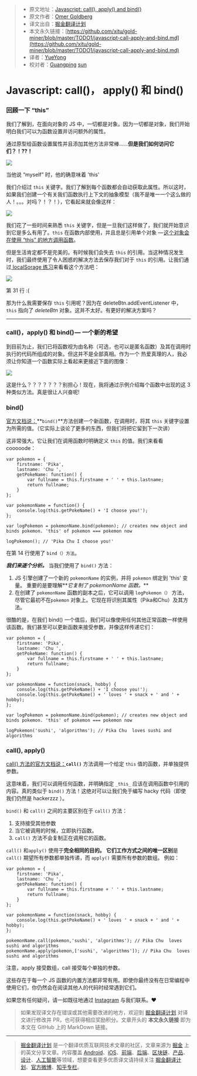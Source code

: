 > - 原文地址：[Javascript: call(), apply() and bind()](https://medium.com/@omergoldberg/javascript-call-apply-and-bind-e5c27301f7bb)
> - 原文作者：[Omer Goldberg](https://medium.com/@omergoldberg?source=post_header_lockup)
> - 译文出自：[掘金翻译计划](https://github.com/xitu/gold-miner)
> - 本文永久链接：[https://github.com/xitu/gold-miner/blob/master/TODO1/javascript-call-apply-and-bind.md](https://github.com/xitu/gold-miner/blob/master/TODO1/javascript-call-apply-and-bind.md)
> - 译者：[YueYong](https://github.com/YueYongDev)
> - 校对者：[Guangping](https://github.com/GpingFeng) [sun](https://github.com/sunui)

# Javascript: call()， apply() 和 bind()

### 回顾一下 “this”

我们了解到，在面向对象的 JS 中，一切都是对象。因为一切都是对象，我们开始明白我们可以为函数设置并访问额外的属性。

通过原型给函数设置属性并且添加其他方法非常棒……**但是我们如何访问它们？！??！**

![](https://cdn-images-1.medium.com/max/800/1*IWxOuXB3csN4_na6SSm_Rg.gif)

当他说 “myself” 时，他的确意味着 'this'

我们介绍过 `this` 关键字。我们了解到每个函数都会自动获取此属性。所以这时，如果我们创建一个有关我们函数执行上下文的抽象模型（我不是唯一一个这么做的人！。。。对吗？！？！），它看起来就会像这样：

![](https://cdn-images-1.medium.com/max/800/1*oGDRHlH5QWXTFTenWvMaBw.png)

我们花了一些时间来熟悉 `this` 关键字，但是一旦我们这样做了，我们就开始意识到它是多么有用了。`this` 在函数内部使用，并且总是引用单个对象 — [这个对象会在使用 “this” 的地方调用函数](http://javascriptissexy.com/understand-javascripts-this-with-clarity-and-master-it/)。

但是生活肯定都不是完美的。有时候我们会失去 `this` 的引用。当这种情况发生时，我们最终使用了令人困惑的解决方法去保存我们对于 `this`  的引用。让我们通过[ localSorage 练习](https://github.com/Arieg419/ITCCodingBootcamp/blob/master/localStorage/eBay.js)来看看这个方法吧：

![](https://cdn-images-1.medium.com/max/800/1*aE3Ao2PIEo21WK7C6Ofdfg.png)

第 31 行 :(

那为什么我需要保存 `this`  引用呢？因为在 deleteBtn.addEventListener 中，`this`  指向了 _deleteBtn_ 对象。这并不太好。有更好的解决方案吗？

------

### call()，apply() 和 bind() — 一个新的希望

到目前为止，我们已将函数视为由名称（可选，也可以是匿名函数）及其在调用时执行的代码所组成的对象。但这并不是全部真相。作为一个 热爱真理的人，我必须让你知道一个函数实际上看起来更接近下面的图像：

![](https://cdn-images-1.medium.com/max/800/1*TkzF3ckhM9Xf_U9XFaCyhA.png)

这是什么？？？？？？？别担心！现在，我将通过示例介绍每个函数中出现的这 3 种类似方法。真是很让人兴奋呢!

### **bind()**

[官方文档说：](https://developer.mozilla.org/en/docs/Web/JavaScript/Reference/Global_objects/Function/bind)**`bind()`**方法创建一个新函数，在调用时，将其 `this` 关键字设置为所需的值。（它实际上谈论了更多的东西，但我们将把它留到下一次讲）

这非常强大。它让我们在调用函数时明确定义  `this`  的值。我们来看看 cooooode：

```
var pokemon = {
    firstname: 'Pika',
    lastname: 'Chu ',
    getPokeName: function() {
        var fullname = this.firstname + ' ' + this.lastname;
        return fullname;
    }
};

var pokemonName = function() {
    console.log(this.getPokeName() + 'I choose you!');
};

var logPokemon = pokemonName.bind(pokemon); // creates new object and binds pokemon. 'this' of pokemon === pokemon now

logPokemon(); // 'Pika Chu I choose you!'
```

在第 14 行使用了 `bind（）方法`。

***我们来逐个分析。*** 当我们使用了 `bind()` 方法：

1. JS 引擎创建了一个新的 `pokemonName` 的实例，并将 `pokemon`  绑定到 'this' 变量。 重要的是要理解**_它复制了 pokemonName 函数。_**
2. 在创建了 `pokemonName` 函数的副本之后，它可以调用 `logPokemon（）` 方法，尽管它最初不在`pokemon` 对象上。它现在将识别其属性（Pika和Chu）及其方法。

很酷的是，在我们 bind() 一个值后，我们可以像使用任何其他正常函数一样使用该函数。我们甚至可以更新函数来接受参数，并像这样传递它们：

```
var pokemon = {
    firstname: 'Pika',
    lastname: 'Chu ',
    getPokeName: function() {
        var fullname = this.firstname + ' ' + this.lastname;
        return fullname;
    }
};

var pokemonName = function(snack, hobby) {
    console.log(this.getPokeName() + 'I choose you!');
    console.log(this.getPokeName() + ' loves ' + snack + ' and ' + hobby);
};

var logPokemon = pokemonName.bind(pokemon); // creates new object and binds pokemon. 'this' of pokemon === pokemon now

logPokemon('sushi', 'algorithms'); // Pika Chu  loves sushi and algorithms

```

### call(), apply() 

[call() 方法的官方文档说：](https://developer.mozilla.org/en-US/docs/Web/JavaScript/Reference/Global_Objects/Function/call)**`call()`** 方法调用一个给定 `this`  值的函数，并单独提供参数。

这意味着，我们可以调用任何函数，并明确指定 `_this_` 应该在调用函数中引用的内容。真的类似于 `bind()` 方法！这绝对可以让我们免于编写 hacky 代码（即使我们仍然是 hackerzzz ）。

`bind()` 和 `call()`  之间的主要区别在于  `call()`  方法：

1. 支持接受其他参数
2. 当它被调用的时候，立即执行函数。
3. `call()` 方法不会复制正在调用它的函数。

`call()` 和`apply()` 使用于**完全相同的目的。** **它们工作方式之间的唯一区别**是 `call()`  期望所有参数都单独传递，而 `apply()` 需要所有参数的数组。 例如：

```
var pokemon = {
    firstname: 'Pika',
    lastname: 'Chu ',
    getPokeName: function() {
        var fullname = this.firstname + ' ' + this.lastname;
        return fullname;
    }
};

var pokemonName = function(snack, hobby) {
    console.log(this.getPokeName() + ' loves ' + snack + ' and ' + hobby);
};

pokemonName.call(pokemon,'sushi', 'algorithms'); // Pika Chu  loves sushi and algorithms
pokemonName.apply(pokemon,['sushi', 'algorithms']); // Pika Chu  loves sushi and algorithms
```

注意，apply 接受数组，call 接受每个单独的参数。

这些存在于每一个 JS 函数的内置方法都非常有用。即使你最终没有在日常编程中使用它们，你仍然会在阅读其他人的代码时经常遇到它们。

如果您有任何疑问，请一如既往地通过  [Instagram](https://www.instagram.com/omeragoldberg/)  与我们联系。❤

> 如果发现译文存在错误或其他需要改进的地方，欢迎到 [掘金翻译计划](https://github.com/xitu/gold-miner) 对译文进行修改并 PR，也可获得相应奖励积分。文章开头的 **本文永久链接** 即为本文在 GitHub 上的 MarkDown 链接。

------

> [掘金翻译计划](https://github.com/xitu/gold-miner) 是一个翻译优质互联网技术文章的社区，文章来源为 [掘金](https://juejin.im) 上的英文分享文章。内容覆盖 [Android](https://github.com/xitu/gold-miner#android)、[iOS](https://github.com/xitu/gold-miner#ios)、[前端](https://github.com/xitu/gold-miner#前端)、[后端](https://github.com/xitu/gold-miner#后端)、[区块链](https://github.com/xitu/gold-miner#区块链)、[产品](https://github.com/xitu/gold-miner#产品)、[设计](https://github.com/xitu/gold-miner#设计)、[人工智能](https://github.com/xitu/gold-miner#人工智能)等领域，想要查看更多优质译文请持续关注 [掘金翻译计划](https://github.com/xitu/gold-miner)、[官方微博](http://weibo.com/juejinfanyi)、[知乎专栏](https://zhuanlan.zhihu.com/juejinfanyi)。
